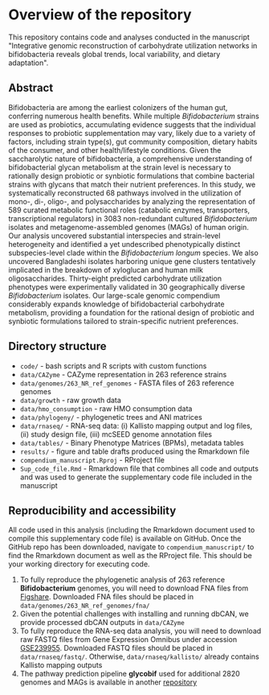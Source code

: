 # Overview of the repository
This repository contains code and analyses conducted in the manuscript "Integrative genomic reconstruction of carbohydrate utilization networks in bifidobacteria reveals global trends, local variability, and dietary adaptation".

## Abstract
Bifidobacteria are among the earliest colonizers of the human gut, conferring numerous health benefits. While multiple *Bifidobacterium* strains are used as probiotics, accumulating evidence suggests that the individual responses to probiotic supplementation may vary, likely due to a variety of factors, including strain type(s), gut community composition, dietary habits of the consumer, and other health/lifestyle conditions. Given the saccharolytic nature of bifidobacteria, a comprehensive understanding of bifidobacterial glycan metabolism at the strain level is necessary to rationally design probiotic or synbiotic formulations that combine bacterial strains with glycans that match their nutrient preferences. In this study, we systematically reconstructed 68 pathways involved in the utilization of mono-, di-, oligo-, and polysaccharides by analyzing the representation of 589 curated metabolic functional roles (catabolic enzymes, transporters, transcriptional regulators) in 3083 non-redundant cultured *Bifidobacterium* isolates and metagenome-assembled genomes (MAGs) of human origin. Our analysis uncovered substantial interspecies and strain-level heterogeneity and identified a yet undescribed phenotypically distinct subspecies-level clade within the *Bifidobacterium longum* species. We also uncovered Bangladeshi isolates harboring unique gene clusters tentatively implicated in the breakdown of xyloglucan and human milk oligosaccharides. Thirty-eight predicted carbohydrate utilization phenotypes were experimentally validated in 30 geographically diverse *Bifidobacterium* isolates. Our large-scale genomic compendium considerably expands knowledge of bifidobacterial carbohydrate metabolism, providing a foundation for the rational design of probiotic and synbiotic formulations tailored to strain-specific nutrient preferences.

## Directory structure
 - `code/` - bash scripts and R scripts with custom functions
 - `data/CAZyme` - CAZyme representation in 263 reference strains
 - `data/genomes/263_NR_ref_genomes` - FASTA files of 263 reference genomes
 - `data/growth` - raw growth data
 - `data/hmo_consumption` - raw HMO consumption data
 - `data/phylogeny/` - phylogenetic trees and ANI matrices
 - `data/rnaseq/` - RNA-seq data: (i) Kallisto mapping output and log files, (ii) study design file, (iii) mcSEED genome annotation files
 - `data/tables/` - Binary Phenotype Matrices (BPMs), metadata tables
 - `results/` - figure and table drafts produced using the Rmarkdown file
 - `compendium_manuscript.Rproj` - RProject file
 - `Sup_code_file.Rmd` - Rmarkdown file that combines all code and outputs and was used to generate the supplementary code file included in the manuscript

## Reproducibility and accessibility
All code used in this analysis (including the Rmarkdown document used to compile this supplementary code file) is available on GitHub. Once the GitHub repo has been downloaded, navigate to `compendium_manuscript/` to find the Rmarkdown document as well as the RProject file. This should be your working directory for executing code.
1. To fully reproduce the phylogenetic analysis of 263 reference **Bifidobacterium** genomes, you will need to download FNA files from [Figshare](https://doi.org/10.6084/m9.figshare.26053936). Downloaded FNA files should be placed in `data/genomes/263_NR_ref_genomes/fna/`
2. Given the potential challenges with installing and running dbCAN, we provide processed dbCAN outputs in `data/CAZyme`
3. To fully reproduce the RNA-seq data analysis, you will need to download raw FASTQ files from Gene Expression Omnibus under accession [GSE239955](https://www.ncbi.nlm.nih.gov/geo/query/acc.cgi?acc=GSE239955). Downloaded FASTQ files should be placed in `data/rnaseq/fastq/`. Otherwise, `data/rnaseq/kallisto/` already contains Kallisto mapping outputs
4. The pathway prediction pipeline **glycobif** used for additional 2820 genomes and MAGs is available in another [repository](https://github.com/Arzamasov/glycobif)
